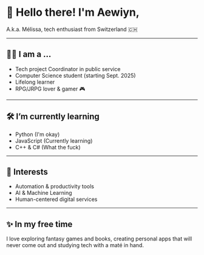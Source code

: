 # 👋 Hello there! I'm Aewiyn,

A.k.a. Mélissa, tech enthusiast from Switzerland 🇨🇭

---

## 👩‍💻 I am a ...
- Tech project Coordinator in public service
- Computer Science student (starting Sept. 2025)
- Lifelong learner
- RPG/JRPG lover & gamer 🎮

---

## 🛠️ I’m currently learning
- Python (I'm okay)
- JavaScript (Currently learning)
- C++ & C# (What the fuck)

---

## 🧠 Interests
- Automation & productivity tools  
- AI & Machine Learning
- Human-centered digital services  

---

## ✨ In my free time
I love exploring fantasy games and books, creating personal apps that will never come out and studying tech with a maté in hand.
